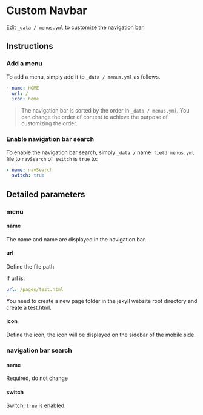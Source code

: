 # Custom Navbar

Edit `_data / menus.yml` to customize the navigation bar.

## Instructions

### Add a menu

To add a menu, simply add it to `_data / menus.yml` as follows.

```yaml
- name: HOME
  url: /
  icon: home
```
> The navigation bar is sorted by the order in `_data / menus.yml`. You can change the order of content to achieve the purpose of customizing the order.

### Enable navigation bar search

To enable the navigation bar search, simply `_data /` name` field menus.yml` file to `navSearch` of` switch` is `true` to:

```yaml
- name: navSearch
  switch: true
```

## Detailed parameters

### menu

#### name

The name and name are displayed in the navigation bar.

#### url

Define the file path.

If url is:

```yaml
url: /pages/test.html
```

You need to create a new page folder in the jekyll website root directory and create a test.html.

#### icon

Define the icon, the icon will be displayed on the sidebar of the mobile side.

### navigation bar search

#### name

Required, do not change

#### switch

Switch, `true` is enabled.